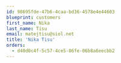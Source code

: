 ```yaml
---
id: 98695fde-47b6-4caa-bd36-4578e4e44603
blueprint: customers
first_name: Nika
last_name: Tisu
email: matejtisu@siol.net
title: 'Nika Tisu'
orders:
  - d40d0c4f-5c57-4ce5-86fe-06b8a6eecbb2
---
```

